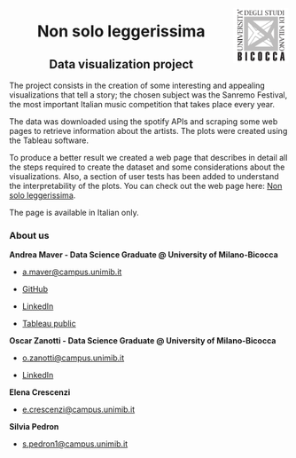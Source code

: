 <p  float="left">

  

[//]: <img src="https://github.com/andreamaver/DataVisualization/blob/main/images/DSLogo.png" width = "500"/>

<img  src="https://github.com/andreamaver/DataVisualization/blob/main/images/BicoccaLogo.png"  width = "100"  align="right"/>

</p>

<h1  align="center">Non solo leggerissima</h1>

<h2  align="center">Data visualization project</h2>

  


The project consists in the creation of some interesting and appealing visualizations that tell a story; the chosen subject was the Sanremo Festival, the most important Italian music competition that takes place every year.

The data was downloaded using the spotify APIs and scraping some web pages to retrieve information about the artists. The plots were created using the Tableau software.

To produce a better result we created a web page that describes in detail all the steps required to create the dataset and some considerations about the visualizations. Also, a section of user tests has been added to understand the interpretability of the plots. You can check out the web page here: [Non solo leggerissima](https://andreamaver.github.io/DataVisualization/).

The page is available in Italian only.  

### About us

  

**Andrea Maver - Data Science Graduate @ University of Milano-Bicocca**

* a.maver@campus.unimib.it

* [GitHub](https://github.com/andreamaver)

* [LinkedIn](https://www.linkedin.com/in/andrea-maver-b19047259/)

* [Tableau public](https://public.tableau.com/app/profile/andreamaver)


**Oscar Zanotti - Data Science Graduate @ University of Milano-Bicocca**

* o.zanotti@campus.unimib.it

* [LinkedIn](https://www.linkedin.com/in/oscar-zanotti/)

**Elena Crescenzi**

* e.crescenzi@campus.unimib.it

**Silvia Pedron**

* s.pedron1@campus.unimib.it